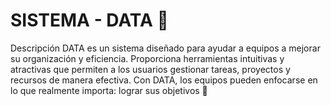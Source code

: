 # SISTEMA - DATA 🚀

Descripción
DATA es un sistema diseñado para ayudar a equipos a mejorar su organización y eficiencia. Proporciona herramientas intuitivas y atractivas que permiten a los usuarios gestionar tareas, proyectos y recursos de manera efectiva. Con DATA, los equipos pueden enfocarse en lo que realmente importa: lograr sus objetivos 🎯

